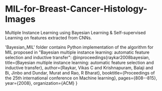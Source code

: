 # MIL-for-Breast-Cancer-Histology-Images
Multiple Instance Learning using Bayesian Learning & Self-supervised Learning on features extracted from CNNs.

'Bayesian_MIL' folder contains Python implementation of the algorithm for MIL proposed in "Bayesian multiple instance learning: automatic feature selection and inductive transfer":
@inproceedings{raykar2008bayesian,
  title={Bayesian multiple instance learning: automatic feature selection and inductive transfer},
  author={Raykar, Vikas C and Krishnapuram, Balaji and Bi, Jinbo and Dundar, Murat and Rao, R Bharat},
  booktitle={Proceedings of the 25th international conference on Machine learning},
  pages={808--815},
  year={2008},
  organization={ACM}
}





